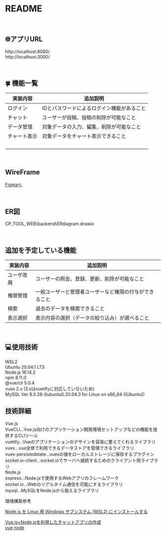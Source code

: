 # README
<br>

## :globe_with_meridians:アプリURL
http://localhost:8080/ <br>
http://localhost:3000/

<br>

## :four_leaf_clover: 機能一覧
|  実装内容  |  追加説明  |
| ---- | ---- |
|  ログイン<br>  |  IDとパスワードによるログイン機能があること<br>  |
|  チャット<br>  |  ユーザーが投稿、投稿の削除が可能なこと  |
|  データ管理<br>  |  対象データの入力、編集、削除が可能なこと<br>  |
|  チャート表示<br>  |  対象データをチャート表示できること<br>  |
|  <br>  |  <br>  |

<br>

## WireFrame
[Figmaへ](https://www.figma.com/files/project/61442384/Team-project?fuid=1129214728039177988)

<br>

## ER図
CP_TOOL_WEB\backend\ERdiagram.drawio

<br>

## 追加を予定している機能
|  実装内容  |  追加説明  |
| ---- | ---- |
|  ユーザ改廃<br>  |  ユーザーの照会、登録、更新、削除が可能なこと<br>  |
|  権限管理<br>  |  一般ユーザーと管理者ユーザーなど権限の付与ができること<br>  |
|  検索<br>  |  過去のデータを検索できること<br>  |
|  表示選択<br>  |  表示内容の選択（データの絞り込み）が選べること<br>  |

<br>

## :computer:使用技術

WSL2<br>
Ubuntu 20.04.1 LTS<br>
Node.js 16.14.2<br>
npm 8.11.0<br>
@vue/cli 5.0.4<br>
vuex 2.x (3.xはvuetifyに対応していないため)<br>
MySQL Ver 8.0.28-0ubuntu0.20.04.3 for Linux on x86_64 ((Ubuntu))<br>

## 技術詳細

Vue.js<br>
    VueCLI…Vue.js向けのアプリケーション開発環境セットアップなどの機能を提供するCLIツール<br>
    vuetify…Vueのアプリケーションのデザインを容易に整えてくれるライブラリ<br>
    vuex…vue全体で利用できるデータストアを管理できるライブラリ<br>
    vuex-persistedstate…vuexの値をローカルストレージに保存するプラグイン<br>
    socket.io-client…socket.ioでサーバへ接続するためのクライアント用ライブラリ<br>
Node.js<br>
    express…Node.jsで使用するWebアプリのフレームワーク<br>
    socket.io…Webのリアルタイム通信を可能にするライブラリ<br>
    mysql…MySQLをNode.jsから扱えるライブラリ<br>

環境構築参考<br>

[Node.js を Linux 用 Windows サブシステム (WSL2) にインストールする](https://docs.microsoft.com/ja-jp/windows/dev-environment/javascript/nodejs-on-wsl)

[Vue.js+Node.jsを利用したチャットアプリの作成](https://qiita.com/tky_st/items/03faba81129e4877c3ea#%E6%AC%A1%E3%81%ABmysql%E3%81%AE%E5%88%9D%E6%9C%9F%E8%A8%AD%E5%AE%9A%E3%82%92%E3%81%97%E3%81%A6%E3%81%8D%E3%81%BE%E3%81%99)
<br>
[vue](https://github.com/TakayaTanuki/chatapp-frontend)
[node](https://github.com/TakayaTanuki/chatapp-backend)

